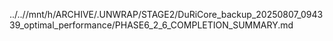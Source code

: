 ../..//mnt/h/ARCHIVE/.UNWRAP/STAGE2/DuRiCore_backup_20250807_094339_optimal_performance/PHASE6_2_6_COMPLETION_SUMMARY.md